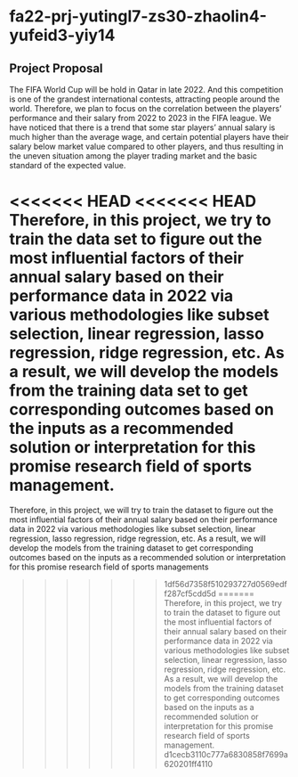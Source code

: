 # fa22-prj-yutingl7-zs30-zhaolin4-yufeid3-yiy14

## Project Proposal
The FIFA World Cup will be hold in Qatar in late 2022. And this competition is one of the grandest international contests, attracting people around the world. Therefore, we plan to focus on the correlation between the players’ performance and their salary from 2022 to 2023 in the FIFA league. We have noticed that there is a trend that some star players’ annual salary is much higher than the average wage, and certain potential players have their salary below market value compared to other players, and thus resulting in the uneven situation among the player trading market and the basic standard of the expected value. 

<<<<<<< HEAD
<<<<<<< HEAD
Therefore, in this project, we try to train the data set to figure out the most influential factors of their annual salary based on their performance data in 2022 via various methodologies like subset selection, linear regression, lasso regression, ridge regression, etc. As a result, we will develop the models from the training data set to get corresponding outcomes based on the inputs as a recommended solution or interpretation for this promise research field of sports management.
=======
Therefore, in this project, we will try to train the dataset to figure out the most influential factors of their annual salary based on their performance data in 2022 via various methodologies like subset selection, linear regression, lasso regression, ridge regression, etc. As a result, we will develop the models from the training dataset to get corresponding outcomes based on the inputs as a recommended solution or interpretation for this promise research field of sports managements
>>>>>>> 1df56d7358f510293727d0569edff287cf5cdd5d
=======
Therefore, in this project, we try to train the dataset to figure out the most influential factors of their annual salary based on their performance data in 2022 via various methodologies like subset selection, linear regression, lasso regression, ridge regression, etc. As a result, we will develop the models from the training dataset to get corresponding outcomes based on the inputs as a recommended solution or interpretation for this promise research field of sports management.
>>>>>>> d1cecb3110c777a6830858f7699a620201ff4110
